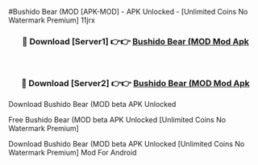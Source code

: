 #Bushido Bear (MOD [APK-MOD] - APK Unlocked - [Unlimited Coins No Watermark Premium] 11jrx



<div align="center">

<h3>🔴 Download [Server1] 👉👉 <a href="https://momento.my/?title=Bushido_Bear_(MOD">Bushido Bear (MOD Mod Apk</a></h3><br>

<h3>🔴 Download [Server2] 👉👉 <a href="https://momento.my/?title=Bushido_Bear_(MOD">Bushido Bear (MOD Mod Apk</a></h3>
</div>



Download Bushido Bear (MOD beta APK Unlocked

Free Bushido Bear (MOD beta APK Unlocked [Unlimited Coins No Watermark Premium]

Download Bushido Bear (MOD beta APK Unlocked [Unlimited Coins No Watermark Premium] Mod For Android
